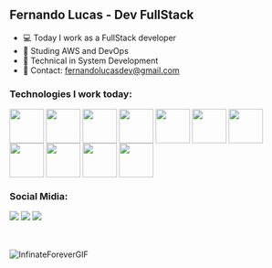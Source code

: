 ## Fernando Lucas - Dev FullStack

- 💻 Today I work as a FullStack developer
- 🌱 Studing AWS and DevOps
- 🏫 Technical in System Development
- 📩 Contact: fernandolucasdev@gmail.com

### Technologies I work today:
<div style="display: inline-block">
  <img align="center" height="60" src="https://cdn.jsdelivr.net/gh/devicons/devicon/icons/php/php-original.svg">
  <img align="center" height="60" src="https://cdn.jsdelivr.net/gh/devicons/devicon/icons/laravel/laravel-plain-wordmark.svg">
  <img align="center" height="60" src="https://cdn.jsdelivr.net/gh/devicons/devicon/icons/python/python-original.svg">
  <img align="center" height="60" src="https://cdn.jsdelivr.net/gh/devicons/devicon/icons/django/django-plain.svg">
  <img align="center" height="60" src="https://cdn.jsdelivr.net/gh/devicons/devicon/icons/javascript/javascript-plain.svg">
  <img align="center" height="60" src="https://cdn.jsdelivr.net/gh/devicons/devicon/icons/nodejs/nodejs-original.svg">
  <img align="center" height="60" src="https://cdn.jsdelivr.net/gh/devicons/devicon/icons/react/react-original-wordmark.svg">
  <img align="center" height="60" src="https://cdn.jsdelivr.net/gh/devicons/devicon/icons/dart/dart-original-wordmark.svg">
  <img align="center" height="60" src="https://cdn.jsdelivr.net/gh/devicons/devicon/icons/flutter/flutter-original.svg">
  <img align="center" height="60" src="https://cdn.jsdelivr.net/gh/devicons/devicon/icons/docker/docker-original.svg">
  <img align="center" height="60" src="https://cdn.jsdelivr.net/gh/devicons/devicon/icons/git/git-original-wordmark.svg">
</div><br>

### Social Midia:

<div>
  <a src="https://github.com/FernandoLucasDev" target="_blank"><img src="https://img.shields.io/badge/GitHub-100000?style=for-the-badge&logo=github&logoColor=white" target="_blank"></a>
  <a src="https://www.linkedin.com/in/fernando-lucas-1a9b73202/" target="_blank"><img src="https://img.shields.io/badge/LinkedIn-0077B5?style=for-the-badge&logo=linkedin&logoColor=white" target="_blank"></a>
  <a src="https://dev.to/fernandolucasdev" target="_blank"><img src="https://img.shields.io/badge/dev.to-0A0A0A?style=for-the-badge&logo=devdotto&logoColor=white" target="_blank"></a>
</div><br><br>

![InfinateForeverGIF](https://github.com/FernandoLucasDev/FernandoLucasDev/assets/103616122/64ec5b74-b1b5-4e1a-a1d5-749369e8ebb7)

